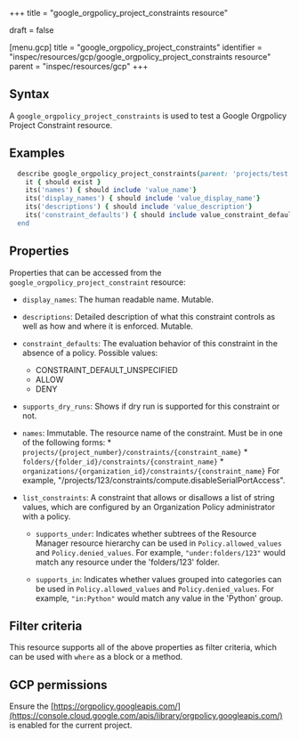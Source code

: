+++
title = "google_orgpolicy_project_constraints resource"

draft = false


[menu.gcp]
title = "google_orgpolicy_project_constraints"
identifier = "inspec/resources/gcp/google_orgpolicy_project_constraints resource"
parent = "inspec/resources/gcp"
+++

## Syntax

A `google_orgpolicy_project_constraints` is used to test a Google Orgpolicy Project Constraint resource.

## Examples

```ruby
  describe google_orgpolicy_project_constraints(parent: 'projects/test') do
    it { should exist }
    its('names') { should include 'value_name'}
    its('display_names') { should include 'value_display_name'}
    its('descriptions') { should include 'value_description'}
    its('constraint_defaults') { should include value_constraint_default'}
  end
```

## Properties

Properties that can be accessed from the `google_orgpolicy_project_constraint` resource:

  * `display_names`: The human readable name. Mutable.

  * `descriptions`: Detailed description of what this constraint controls as well as how and where it is enforced. Mutable.

  * `constraint_defaults`: The evaluation behavior of this constraint in the absence of a policy.
  Possible values:
    * CONSTRAINT_DEFAULT_UNSPECIFIED
    * ALLOW
    * DENY

  * `supports_dry_runs`: Shows if dry run is supported for this constraint or not.

  * `names`: Immutable. The resource name of the constraint. Must be in one of the following forms: * `projects/{project_number}/constraints/{constraint_name}` * `folders/{folder_id}/constraints/{constraint_name}` * `organizations/{organization_id}/constraints/{constraint_name}` For example, "/projects/123/constraints/compute.disableSerialPortAccess".

  * `list_constraints`: A constraint that allows or disallows a list of string values, which are configured by an Organization Policy administrator with a policy.

    * `supports_under`: Indicates whether subtrees of the Resource Manager resource hierarchy can be used in `Policy.allowed_values` and `Policy.denied_values`. For example, `"under:folders/123"` would match any resource under the 'folders/123' folder.

    * `supports_in`: Indicates whether values grouped into categories can be used in `Policy.allowed_values` and `Policy.denied_values`. For example, `"in:Python"` would match any value in the 'Python' group.

## Filter criteria

This resource supports all of the above properties as filter criteria, which can be used
with `where` as a block or a method.

## GCP permissions

Ensure the [https://orgpolicy.googleapis.com/](https://console.cloud.google.com/apis/library/orgpolicy.googleapis.com/) is enabled for the current project.
